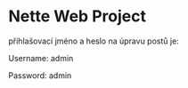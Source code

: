 Nette Web Project
=================
přihlašovací jméno a heslo na úpravu postů je:

Username: admin

Password: admin
